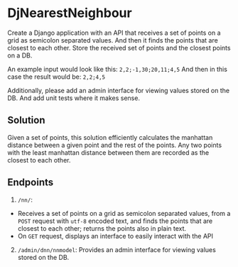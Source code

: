 # DjNearestNeighbour

Create a Django application with an API that receives a set of points on a 
grid as semicolon separated values. And then it finds the points that are closest to each other. 
Store the received set of points and the closest points on a DB.

An example input would look like this: `2,2;-1,30;20,11;4,5`
And then in this case the result would be: `2,2;4,5`

Additionally, please add an admin interface for viewing values stored on the DB. 
And add unit tests where it makes sense.

## Solution

Given a set of points, this solution efficiently calculates the manhattan distance
between a given point and the rest of the points. Any two points with the least 
manhattan distance between them are recorded as the closest to each other.

## Endpoints

1. `/nn/`: 

- Receives a set of points on a grid as semicolon separated values, from a `POST` request
with `utf-8` encoded text, and finds the points that are closest to each other; 
returns the points also in plain text. 
- On `GET` request, displays an interface to easily interact with the API

2. `/admin/dnn/nnmodel`: Provides an admin interface for viewing values stored on the DB.
